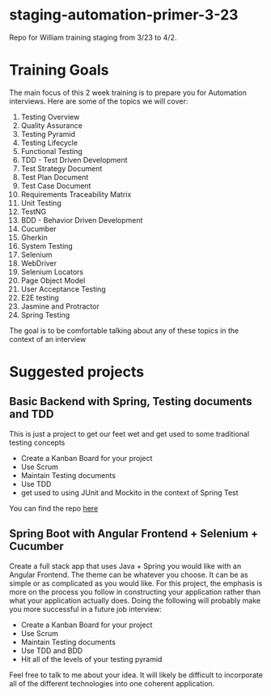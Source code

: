 # staging-automation-primer-3-23
Repo for William training staging from 3/23 to 4/2.

# Training Goals
The main focus of this 2 week training is to prepare you for Automation interviews. Here are some of the topics we will cover:

1. Testing Overview
1. Quality Assurance
1. Testing Pyramid
1. Testing Lifecycle
1. Functional Testing
1. TDD - Test Driven Development
1. Test Strategy Document
1. Test Plan Document
1. Test Case Document
1. Requirements Traceability Matrix
1. Unit Testing
1. TestNG
1. BDD - Behavior Driven Development
1. Cucumber
1. Gherkin
1. System Testing
1. Selenium
1. WebDriver
1. Selenium Locators
1. Page Object Model
1. User Acceptance Testing
1. E2E testing
1. Jasmine and Protractor
1. Spring Testing


The goal is to be comfortable talking about any of these topics in the context of an interview

# Suggested projects

## Basic Backend with Spring, Testing documents and TDD
This is just a project to get our feet wet and get used to some traditional testing concepts
- Create a Kanban Board for your project
- Use Scrum
- Maintain Testing documents
- Use TDD
- get used to using JUnit and Mockito in the context of Spring Test

You can find the repo [here](https://github.com/WilliamOna/chicken-restaurant-app)

## Spring Boot with Angular Frontend + Selenium + Cucumber
Create a full stack app that uses Java + Spring you would like with an Angular Frontend. The theme can be whatever you choose. It can be as simple or as complicated as you would like. For this project, the emphasis is more on the process you follow in constructing your application rather than what your application actually does. Doing the following will probably make you more successful in a future job interview:
- Create a Kanban Board for your project
- Use Scrum
- Maintain Testing documents
- Use TDD and BDD
- Hit all of the levels of your testing pyramid

Feel free to talk to me about your idea. It will likely be difficult to incorporate all of the different technologies into one coherent application.